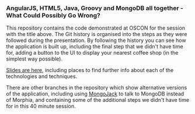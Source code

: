 ### AngularJS, HTML5, Java, Groovy and MongoDB all together - What Could Possibly Go Wrong?

This repository contains the code demonstrated at OSCON for the session with the title above.  The Git history is organised into the steps
as they were followed during the presentation.  By following the history you can see how the application is built up, 
including the final step that we didn't have time for, adding a button to the UI to display your nearest coffee shop (in the simplest way
possible).

[Slides are here](http://www.slideshare.net/trishagee/i-want-coffeeoscon), including places to find further info about each of the 
technologies and techniques.

There are other branches in the repository which show alternative versions of the application, including using 
[MongoJack](http://mongojack.org) to talk to MongoDB instead of Morphia, and containing some of the additional steps we didn't have
 time for in this 40 minute session. 